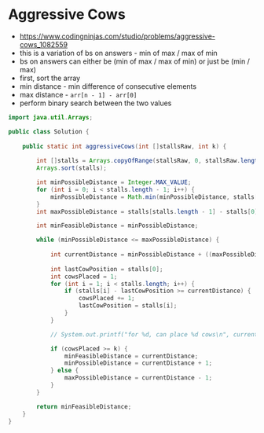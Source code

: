 # Aggressive Cows

- https://www.codingninjas.com/studio/problems/aggressive-cows_1082559
- this is a variation of bs on answers - min of max / max of min
- bs on answers can either be (min of max / max of min) or just be (min / max)
- first, sort the array
- min distance - min difference of consecutive elements
- max distance - `arr[n - 1] - arr[0]`
- perform binary search between the two values

```java
import java.util.Arrays;

public class Solution {
    
    public static int aggressiveCows(int []stallsRaw, int k) {
        
        int []stalls = Arrays.copyOfRange(stallsRaw, 0, stallsRaw.length);
        Arrays.sort(stalls);

        int minPossibleDistance = Integer.MAX_VALUE;
        for (int i = 0; i < stalls.length - 1; i++) {
            minPossibleDistance = Math.min(minPossibleDistance, stalls[i + 1] - stalls[i]);
        }
        int maxPossibleDistance = stalls[stalls.length - 1] - stalls[0];

        int minFeasibleDistance = minPossibleDistance;

        while (minPossibleDistance <= maxPossibleDistance) {
            
            int currentDistance = minPossibleDistance + ((maxPossibleDistance - minPossibleDistance) / 2);
            
            int lastCowPosition = stalls[0];
            int cowsPlaced = 1;
            for (int i = 1; i < stalls.length; i++) {
                if (stalls[i] - lastCowPosition >= currentDistance) {
                    cowsPlaced += 1;
                    lastCowPosition = stalls[i];
                }
            }

            // System.out.printf("for %d, can place %d cows\n", currentDistance, cowsPlaced);

            if (cowsPlaced >= k) {
                minFeasibleDistance = currentDistance;
                minPossibleDistance = currentDistance + 1;
            } else {
                maxPossibleDistance = currentDistance - 1;
            }
        }

        return minFeasibleDistance;
    }
}
```
